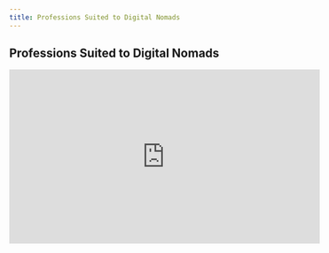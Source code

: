 ```yaml
---
title: Professions Suited to Digital Nomads
---
```


## Professions Suited to Digital Nomads

<iframe width="560" height="315" src="https://www.youtube.com/embed/-9A9moZPHWQ" title="YouTube video player" frameborder="0" allow="accelerometer; autoplay; clipboard-write; encrypted-media; gyroscope; picture-in-picture" allowfullscreen></iframe>